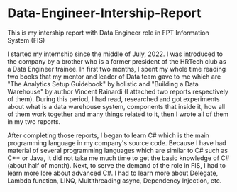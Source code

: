 # Data-Engineer-Intership-Report
This is my intership report with Data Engineer role in FPT Information System (FIS)

I started my internship since the middle of July, 2022. I was introduced to the company by a brother who is a former president of the HRTech club as a Data Engineer trainee. In first two months, I spent my whole time reading two books that my mentor and leader of Data team gave to me which are "The Analytics Setup Guidebook" by holistic and "Building a Data Warehouse" by author Vincent Rainardi (I attached two reports respectively of them). During this period, I had read, researched and got experiments about what is a data warehouse system, components that inside it, how all of them work together and many things related to it, then I wrote all of them in my two reports.   

After completing those reports, I began to learn C# which is the main programming language in my company's source code. Because I have had material of several programming languages which are similar to C# such as C++ or Java, It did not take me much time to get the basic knowledge of C# (about half of month). Next, to serve the demand of the role in FIS, I had to learn more lore about advanced C#. I had to learn more about Delegate, Lambda function, LINQ, Multithreading async, Dependency Injection, etc. 
